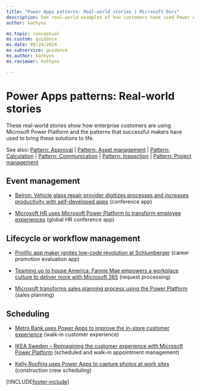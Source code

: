 ```yaml
---
title: "Power Apps patterns: Real-world stories | Microsoft Docs"
description: See real-world examples of how customers have used Power Apps in a wide variety of common scenarios.
author: kathyos

ms.topic: conceptual
ms.custom: guidance
ms.date: 09/24/2024
ms.subservice: guidance
ms.author: kathyos
ms.reviewer: kathyos

---
```


# Power Apps patterns: Real-world stories

These real-world stories show how enterprise customers are using Microsoft Power Platform and the patterns that successful makers have used to bring these solutions to life.

See also: [Pattern: Approval](approval-pattern.md) | [Pattern: Asset management](asset-management-pattern.md) | [Pattern: Calculation](calculator-pattern.md) | [Pattern: Communication](communication-pattern.md) | [Pattern: Inspection](inspection-pattern.md) | [Pattern: Project management](project-management-pattern.md)

## Event management

- [Belron: Vehicle glass repair provider digitizes processes and increases productivity with self-developed apps](https://customers.microsoft.com/story/belron-autoglass-consumer-goods-powerapps) (conference app)

- [Microsoft HR uses Microsoft Power Platform to transform employee experiences](https://www.microsoft.com/en-us/power-platform/blog/power-apps/microsoft-thrive/) (global HR conference app)

## Lifecycle or workflow management

- [Prolific app maker ignites low-code revolution at Schlumberger](https://www.microsoft.com/en-us/power-platform/blog/power-apps/schlumberger/) (career promotion evaluation app)

- [Teaming up to house America: Fannie Mae empowers a workplace culture to deliver more with Microsoft 365](https://customers.microsoft.com/en-us/story/1551283378331954333-fannie-mae-banking-capital-markets-microsoft-purview-data-loss-prevention) (request processing)

- [Microsoft transforms sales planning process using the Power Platform](https://www.microsoft.com/en-us/power-platform/blog/power-apps/microsoft-account-planning/) (sales planning)

## Scheduling

- [Metro Bank uses Power Apps to improve the in-store customer experience](https://www.microsoft.com/en-us/power-platform/blog/power-apps/metro-bank-customer-greet-app/) (walk-in customer experience)

- [IKEA Sweden – Reimagining the customer experience with Microsoft Power Platform](https://www.microsoft.com/en-us/power-platform/blog/power-apps/ikea-sweden/) (scheduled and walk-in appointment management)

- [Kelly Roofing uses Power Apps to capture photos at work sites](https://www.microsoft.com/en-us/power-platform/blog/power-apps/kellyroofing/) (construction crew scheduling)


[!INCLUDE[footer-include](../../includes/footer-banner.md)]
